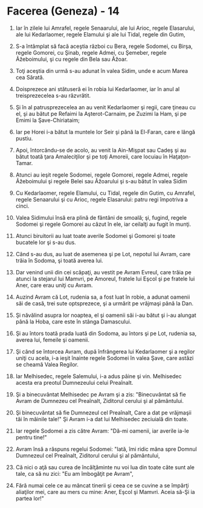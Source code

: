 # Facerea (Geneza) - 14

1. Iar în zilele lui Amrafel, regele Senaarului, ale lui Arioc, regele Elasarului, ale lui Kedarlaomer, regele Elamului şi ale lui Tidal, regele din Gutim,

2. S-a întâmplat să facă aceştia război cu Bera, regele Sodomei, cu Birşa, regele Gomorei, cu Şinab, regele Admei, cu Şemeber, regele Ãžeboimului, şi cu regele din Bela sau Ãžoar.

3. Toţi aceştia din urmă s-au adunat în valea Sidim, unde e acum Marea cea Sărată.

4. Doisprezece ani stătuseră ei în robia lui Kedarlaomer, iar în anul al treisprezecelea s-au răzvrătit.

5. Şi în al patrusprezecelea an au venit Kedarlaomer şi regii, care ţineau cu el, şi au bătut pe Refaimi la Aşterot-Carnaim, pe Zuzimi la Ham, şi pe Emimi la Şave-Chiriataim;

6. Iar pe Horei i-a bătut la muntele lor Seir şi până la El-Faran, care e lângă pustiu.

7. Apoi, întorcându-se de acolo, au venit la Ain-Mişpat sau Cadeş şi au bătut toată ţara Amaleciţilor şi pe toţi Amoreii, care locuiau în Haţaţon-Tamar.

8. Atunci au ieşit regele Sodomei, regele Gomorei, regele Admei, regele Ãžeboimului şi regele Belei sau Ãžoarului şi s-au bătut în valea Sidim

9. Cu Kedarlaomer, regele Elamului, cu Tidal, regele din Gutim, cu Amrafel, regele Senaarului şi cu Arioc, regele Elasarului: patru regi împotriva a cinci.

10. Valea Sidimului însă era plină de fântâni de smoală; şi, fugind, regele Sodomei şi regele Gomorei au căzut în ele, iar ceilalţi au fugit în munţi.

11. Atunci biruitorii au luat toate averile Sodomei şi Gomorei şi toate bucatele lor şi s-au dus.

12. Când s-au dus, au luat de asemenea şi pe Lot, nepotul lui Avram, care trăia în Sodoma, şi toată averea lui.

13. Dar venind unii din cei scăpaţi, au vestit pe Avram Evreul, care trăia pe atunci la stejarul lui Mamvri, pe Amoreul, fratele lui Eşcol şi pe fratele lui Aner, care erau uniţi cu Avram.

14. Auzind Avram că Lot, rudenia sa, a fost luat în robie, a adunat oamenii săi de casă, trei sute optsprezece, şi a urmărit pe vrăjmaşi până la Dan.

15. Şi năvălind asupra lor noaptea, el şi oamenii săi i-au bătut şi i-au alungat până la Hoba, care este în stânga Damascului.

16. Şi au întors toată prada luată din Sodoma, au întors şi pe Lot, rudenia sa, averea lui, femeile şi oamenii.

17. Şi când se întorcea Avram, după înfrângerea lui Kedarlaomer şi a regilor uniţi cu acela, i-a ieşit înainte regele Sodomei în valea Şave, care astăzi se cheamă Valea Regilor.

18. Iar Melhisedec, regele Salemului, i-a adus pâine şi vin. Melhisedec acesta era preotul Dumnezeului celui Preaînalt.

19. Şi a binecuvântat Melhisedec pe Avram şi a zis: "Binecuvântat să fie Avram de Dumnezeu cel Preaînalt, Ziditorul cerului şi al pământului.

20. Şi binecuvântat să fie Dumnezeul cel Preaînalt, Care a dat pe vrăjmaşii tăi în mâinile tale!" Şi Avram i-a dat lui Melhisedec zeciuială din toate.

21. Iar regele Sodomei a zis către Avram: "Dă-mi oamenii, iar averile ia-le pentru tine!"

22. Avram însă a răspuns regelui Sodomei: "Iată, îmi ridic mâna spre Domnul Dumnezeul cel Preaînalt, Ziditorul cerului şi al pământului,

23. Că nici o aţă sau curea de încălţăminte nu voi lua din toate câte sunt ale tale, ca să nu zici: "Eu am îmbogăţit pe Avram",

24. Fără numai cele ce au mâncat tinerii şi ceea ce se cuvine a se împărţi aliaţilor mei, care au mers cu mine: Aner, Eşcol şi Mamvri. Aceia să-Şi ia partea lor!"

